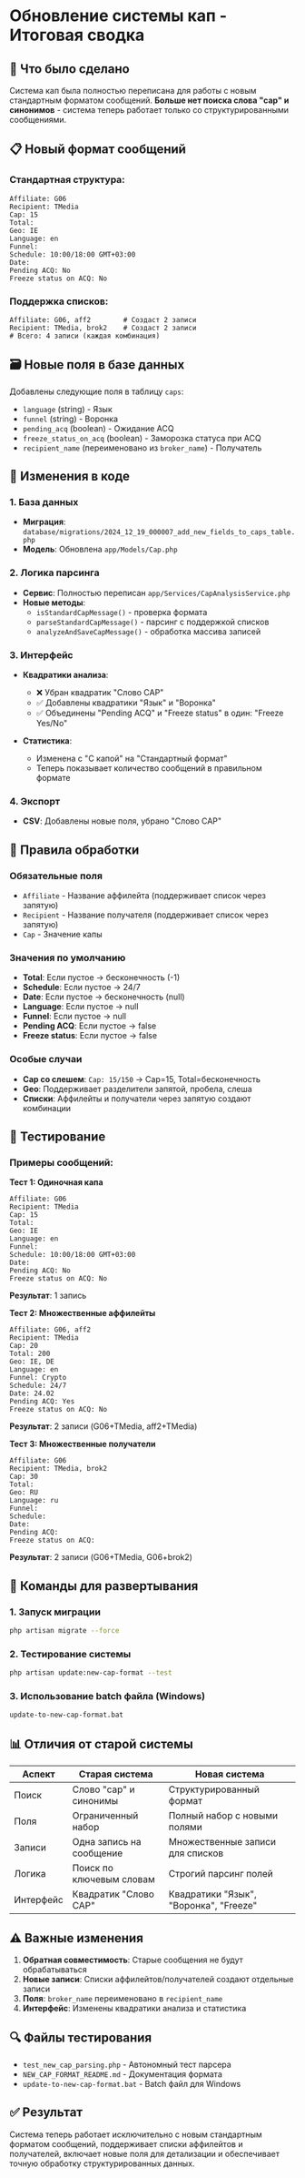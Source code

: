# Обновление системы кап - Итоговая сводка

## 🎯 Что было сделано

Система кап была полностью переписана для работы с новым стандартным форматом сообщений. **Больше нет поиска слова "cap" и синонимов** - система теперь работает только со структурированными сообщениями.

## 📋 Новый формат сообщений

### Стандартная структура:
```
Affiliate: G06
Recipient: TMedia
Cap: 15
Total: 
Geo: IE
Language: en
Funnel: 
Schedule: 10:00/18:00 GMT+03:00
Date: 
Pending ACQ: No
Freeze status on ACQ: No
```

### Поддержка списков:
```
Affiliate: G06, aff2        # Создаст 2 записи
Recipient: TMedia, brok2    # Создаст 2 записи
# Всего: 4 записи (каждая комбинация)
```

## 🗃️ Новые поля в базе данных

Добавлены следующие поля в таблицу `caps`:
- `language` (string) - Язык
- `funnel` (string) - Воронка  
- `pending_acq` (boolean) - Ожидание ACQ
- `freeze_status_on_acq` (boolean) - Заморозка статуса при ACQ
- `recipient_name` (переименовано из `broker_name`) - Получатель

## 🔧 Изменения в коде

### 1. База данных
- **Миграция**: `database/migrations/2024_12_19_000007_add_new_fields_to_caps_table.php`
- **Модель**: Обновлена `app/Models/Cap.php`

### 2. Логика парсинга
- **Сервис**: Полностью переписан `app/Services/CapAnalysisService.php`
- **Новые методы**:
  - `isStandardCapMessage()` - проверка формата
  - `parseStandardCapMessage()` - парсинг с поддержкой списков
  - `analyzeAndSaveCapMessage()` - обработка массива записей

### 3. Интерфейс
- **Квадратики анализа**:
  - ❌ Убран квадратик "Слово CAP"
  - ✅ Добавлены квадратики "Язык" и "Воронка"
  - ✅ Объединены "Pending ACQ" и "Freeze status" в один: "Freeze Yes/No"

- **Статистика**:
  - Изменена с "С капой" на "Стандартный формат"
  - Теперь показывает количество сообщений в правильном формате

### 4. Экспорт
- **CSV**: Добавлены новые поля, убрано "Слово CAP"

## 📑 Правила обработки

### Обязательные поля
- `Affiliate` - Название аффилейта (поддерживает список через запятую)
- `Recipient` - Название получателя (поддерживает список через запятую)  
- `Cap` - Значение капы

### Значения по умолчанию
- **Total**: Если пустое → бесконечность (-1)
- **Schedule**: Если пустое → 24/7
- **Date**: Если пустое → бесконечность (null)
- **Language**: Если пустое → null
- **Funnel**: Если пустое → null
- **Pending ACQ**: Если пустое → false
- **Freeze status**: Если пустое → false

### Особые случаи
- **Cap со слешем**: `Cap: 15/150` → Cap=15, Total=бесконечность
- **Geo**: Поддерживает разделители запятой, пробела, слеша
- **Списки**: Аффилейты и получатели через запятую создают комбинации

## 🧪 Тестирование

### Примеры сообщений:

**Тест 1: Одиночная капа**
```
Affiliate: G06
Recipient: TMedia
Cap: 15
Total: 
Geo: IE
Language: en
Funnel: 
Schedule: 10:00/18:00 GMT+03:00
Date: 
Pending ACQ: No
Freeze status on ACQ: No
```
**Результат**: 1 запись

**Тест 2: Множественные аффилейты**
```
Affiliate: G06, aff2
Recipient: TMedia
Cap: 20
Total: 200
Geo: IE, DE
Language: en
Funnel: Crypto
Schedule: 24/7
Date: 24.02
Pending ACQ: Yes
Freeze status on ACQ: No
```
**Результат**: 2 записи (G06+TMedia, aff2+TMedia)

**Тест 3: Множественные получатели**
```
Affiliate: G06
Recipient: TMedia, brok2
Cap: 30
Total: 
Geo: RU
Language: ru
Funnel: 
Schedule: 
Date: 
Pending ACQ: 
Freeze status on ACQ: 
```
**Результат**: 2 записи (G06+TMedia, G06+brok2)

## 🚀 Команды для развертывания

### 1. Запуск миграции
```bash
php artisan migrate --force
```

### 2. Тестирование системы
```bash
php artisan update:new-cap-format --test
```

### 3. Использование batch файла (Windows)
```batch
update-to-new-cap-format.bat
```

## 📊 Отличия от старой системы

| Аспект | Старая система | Новая система |
|--------|----------------|---------------|
| Поиск | Слово "cap" и синонимы | Структурированный формат |
| Поля | Ограниченный набор | Полный набор с новыми полями |
| Записи | Одна запись на сообщение | Множественные записи для списков |
| Логика | Поиск по ключевым словам | Строгий парсинг полей |
| Интерфейс | Квадратик "Слово CAP" | Квадратики "Язык", "Воронка", "Freeze" |

## ⚠️ Важные изменения

1. **Обратная совместимость**: Старые сообщения не будут обрабатываться
2. **Новые записи**: Списки аффилейтов/получателей создают отдельные записи
3. **Поля**: `broker_name` переименовано в `recipient_name`
4. **Интерфейс**: Изменены квадратики анализа и статистика

## 🔍 Файлы тестирования

- `test_new_cap_parsing.php` - Автономный тест парсера
- `NEW_CAP_FORMAT_README.md` - Документация формата
- `update-to-new-cap-format.bat` - Batch файл для Windows

## ✅ Результат

Система теперь работает исключительно с новым стандартным форматом сообщений, поддерживает списки аффилейтов и получателей, включает новые поля для детализации и обеспечивает точную обработку структурированных данных. 